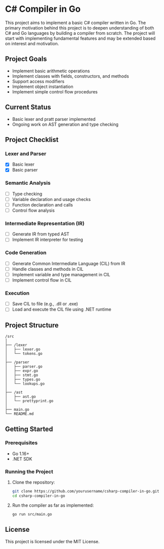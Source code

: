 
# C# Compiler in Go

This project aims to implement a basic C# compiler written in Go. The primary motivation behind this project is to deepen understanding of both C# and Go languages by building a compiler from scratch. The project will start with implementing fundamental features and may be extended based on interest and motivation.

## Project Goals

- Implement basic arithmetic operations
- Implement classes with fields, constructors, and methods
- Support access modifiers
- Implement object instantiation
- Implement simple control flow procedures

## Current Status

- Basic lexer and pratt parser implemented
- Ongoing work on AST generation and type checking

## Project Checklist

### Lexer and Parser

- [x] Basic lexer
- [x] Basic parser

### Semantic Analysis

- [ ] Type checking
- [ ] Variable declaration and usage checks
- [ ] Function declaration and calls
- [ ] Control flow analysis

### Intermediate Representation (IR)

- [ ] Generate IR from typed AST
- [ ] Implement IR interpreter for testing

### Code Generation

- [ ] Generate Common Intermediate Language (CIL) from IR
- [ ] Handle classes and methods in CIL
- [ ] Implement variable and type management in CIL
- [ ] Implement control flow in CIL

### Execution

- [ ] Save CIL to file (e.g., .dll or .exe)
- [ ] Load and execute the CIL file using .NET runtime

## Project Structure

```
/src
│
├── /lexer
│   ├── lexer.go
│   └── tokens.go
│
├── /parser
│   ├── parser.go
│   ├── expr.go
│   ├── stmt.go
│   ├── types.go
│   └── lookups.go
│
├── /ast
│   ├── ast.go
│   └── prettyprint.go
│
├── main.go
└── README.md
```

## Getting Started

### Prerequisites

- Go 1.16+
- .NET SDK

### Running the Project

1. Clone the repository:

    ```sh
    git clone https://github.com/yourusername/csharp-compiler-in-go.git
    cd csharp-compiler-in-go
    ```

2. Run the compiler as far as implemented:

    ```sh
    go run src/main.go
    ```

## License

This project is licensed under the MIT License.
